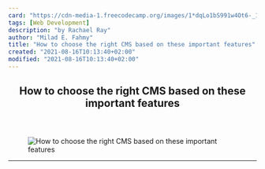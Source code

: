 ```yaml
---
card: "https://cdn-media-1.freecodecamp.org/images/1*dqLo1bS991w4Ot6-_1v5sQ.jpeg"
tags: [Web Development]
description: "by Rachael Ray"
author: "Milad E. Fahmy"
title: "How to choose the right CMS based on these important features"
created: "2021-08-16T10:13:40+02:00"
modified: "2021-08-16T10:13:40+02:00"
---
```

<div class="site-wrapper">
<main id="site-main" class="site-main outer">
<div class="inner">
<article class="post-full post tag-web-development tag-cms tag-api tag-tech tag-startup ">
<header class="post-full-header">
<h1 class="post-full-title">How to choose the right CMS based on these important features</h1>
</header>
<figure class="post-full-image">
<picture>
<source media="(max-width: 700px)" sizes="1px" srcset="data:image/gif;base64,R0lGODlhAQABAIAAAAAAAP///yH5BAEAAAAALAAAAAABAAEAAAIBRAA7 1w">
<source media="(min-width: 701px)" sizes="(max-width: 800px) 400px,
(max-width: 1170px) 700px,
1400px" srcset="https://cdn-media-1.freecodecamp.org/images/1*dqLo1bS991w4Ot6-_1v5sQ.jpeg 300w,
https://cdn-media-1.freecodecamp.org/images/1*dqLo1bS991w4Ot6-_1v5sQ.jpeg 600w,
https://cdn-media-1.freecodecamp.org/images/1*dqLo1bS991w4Ot6-_1v5sQ.jpeg 1000w,
https://cdn-media-1.freecodecamp.org/images/1*dqLo1bS991w4Ot6-_1v5sQ.jpeg 2000w">
<img onerror="this.style.display='none'" src="https://cdn-media-1.freecodecamp.org/images/1*dqLo1bS991w4Ot6-_1v5sQ.jpeg" alt="How to choose the right CMS based on these important features">
</picture>
</figure>
<section class="post-full-content">
<div class="post-content medium-migrated-article">
</div>
<hr>
</section>
</article>
</div>
</main>
</div>
<!-- Google Tag Manager (noscript) -->
<!-- End Google Tag Manager (noscript) -->
